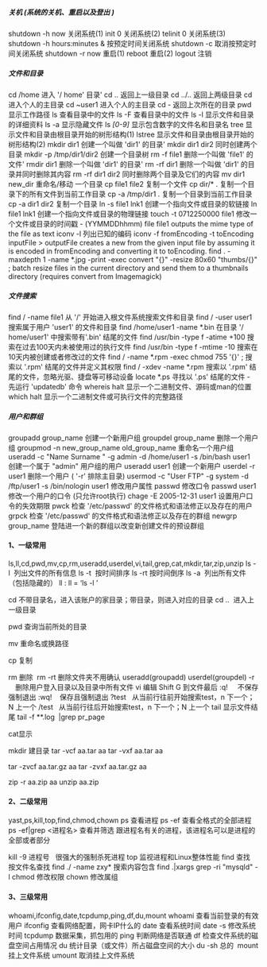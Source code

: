 ##### 关机 (系统的关机、重启以及登出 ) 
shutdown -h now 关闭系统(1) 
init 0 关闭系统(2) 
telinit 0 关闭系统(3) 
shutdown -h hours:minutes & 按预定时间关闭系统 
shutdown -c 取消按预定时间关闭系统 
shutdown -r now 重启(1) 
reboot 重启(2) 
logout 注销 



##### 文件和目录 
cd /home 进入 '/ home' 目录' 
cd .. 返回上一级目录 
cd ../.. 返回上两级目录 
cd 进入个人的主目录 
cd ~user1 进入个人的主目录 
cd - 返回上次所在的目录 
pwd 显示工作路径 
ls 查看目录中的文件 
ls -F 查看目录中的文件 
ls -l 显示文件和目录的详细资料 
ls -a 显示隐藏文件 
ls *[0-9]* 显示包含数字的文件名和目录名 
tree 显示文件和目录由根目录开始的树形结构(1) 
lstree 显示文件和目录由根目录开始的树形结构(2) 
mkdir dir1 创建一个叫做 'dir1' 的目录' 
mkdir dir1 dir2 同时创建两个目录 
mkdir -p /tmp/dir1/dir2 创建一个目录树 
rm -f file1 删除一个叫做 'file1' 的文件' 
rmdir dir1 删除一个叫做 'dir1' 的目录' 
rm -rf dir1 删除一个叫做 'dir1' 的目录并同时删除其内容 
rm -rf dir1 dir2 同时删除两个目录及它们的内容 
mv dir1 new_dir 重命名/移动 一个目录 
cp file1 file2 复制一个文件 
cp dir/* . 复制一个目录下的所有文件到当前工作目录 
cp -a /tmp/dir1 . 复制一个目录到当前工作目录 
cp -a dir1 dir2 复制一个目录 
ln -s file1 lnk1 创建一个指向文件或目录的软链接 
ln file1 lnk1 创建一个指向文件或目录的物理链接 
touch -t 0712250000 file1 修改一个文件或目录的时间戳 - (YYMMDDhhmm) 
file file1 outputs the mime type of the file as text 
iconv -l 列出已知的编码 
iconv -f fromEncoding -t toEncoding inputFile > outputFile creates a new from the given input file by assuming it is encoded in fromEncoding and converting it to toEncoding. 
find . -maxdepth 1 -name *.jpg -print -exec convert "{}" -resize 80x60 "thumbs/{}" \; batch resize files in the current directory and send them to a thumbnails directory (requires convert from Imagemagick) 



##### 文件搜索 
find / -name file1 从 '/' 开始进入根文件系统搜索文件和目录 
find / -user user1 搜索属于用户 'user1' 的文件和目录 
find /home/user1 -name \*.bin 在目录 '/ home/user1' 中搜索带有'.bin' 结尾的文件 
find /usr/bin -type f -atime +100 搜索在过去100天内未被使用过的执行文件 
find /usr/bin -type f -mtime -10 搜索在10天内被创建或者修改过的文件 
find / -name \*.rpm -exec chmod 755 '{}' \; 搜索以 '.rpm' 结尾的文件并定义其权限 
find / -xdev -name \*.rpm 搜索以 '.rpm' 结尾的文件，忽略光驱、捷盘等可移动设备 
locate \*.ps 寻找以 '.ps' 结尾的文件 - 先运行 'updatedb' 命令 
whereis halt 显示一个二进制文件、源码或man的位置 
which halt 显示一个二进制文件或可执行文件的完整路径 

##### 用户和群组 
groupadd group_name 创建一个新用户组 
groupdel group_name 删除一个用户组 
groupmod -n new_group_name old_group_name 重命名一个用户组 
useradd -c "Name Surname " -g admin -d /home/user1 -s /bin/bash user1 创建一个属于 "admin" 用户组的用户 
useradd user1 创建一个新用户 
userdel -r user1 删除一个用户 ( '-r' 排除主目录) 
usermod -c "User FTP" -g system -d /ftp/user1 -s /bin/nologin user1 修改用户属性 
passwd 修改口令 
passwd user1 修改一个用户的口令 (只允许root执行) 
chage -E 2005-12-31 user1 设置用户口令的失效期限 
pwck 检查 '/etc/passwd' 的文件格式和语法修正以及存在的用户 
grpck 检查 '/etc/passwd' 的文件格式和语法修正以及存在的群组 
newgrp group_name 登陆进一个新的群组以改变新创建文件的预设群组 


#### 1、一级常用
ls,ll,cd,pwd,mv,cp,rm,useradd,userdel,vi,tail,grep,cat,mkdir,tar,zip,unzip
ls -l  列出文件的所有信息
ls -t  按时间排序
ls -rt 按时间倒序
ls -a  列出所有文件（包括隐藏的）
ll : ll = ‘ls -l ’

cd 不带目录名，进入该账户的家目录；带目录，则进入对应的目录
cd ..  进入上一级目录

pwd 查询当前所处的目录

mv 重命名或换路径

cp 复制

rm 删除 
rm -rt 删除文件夹不用确认
useradd(groupadd)
userdel(groupdel) -r 　删除用户登入目录以及目录中所有文件
vi 编辑
Shift G 到文件最后
:q!     不保存强制退出
:wq!    保存且强制退出
?test   从当前行往前开始搜索test，n 下一个；N 上一个
/test   从当前行往后开始搜索test，n 下一个；N 上一个
tail 显示文件结尾
tail -f **.log  |grep pr_page

cat显示

mkdir 建目录
tar -vcf aa.tar aa
tar -vxf aa.tar aa

tar -zvcf aa.tar.gz aa
tar -zvxf aa.tar.gz aa

zip -r aa.zip aa
unzip aa.zip

#### 2、二级常用
yast,ps,kill,top,find,chmod,chown
ps 查看进程
ps -ef 查看全格式的全部进程
ps -ef|grep <进程名> 查看并筛选 跟进程名有关的进程，该进程名可以是进程的全部或者部分

kill -9 进程号   很强大的强制杀死进程
top 监视进程和Linux整体性能
find 查找
按文件名查找 find ./ -name zxy*
搜索内容包含 find .|xargs grep -ri "mysqld" -l
chmod 修改权限
chown 修改属组

#### 3、三级常用
whoami,ifconfig,date,tcpdump,ping,df,du,mount
whoami 查看当前登录的有效用户
ifconfig 查看网络配置，网卡IP什么的
date 查看系统时间
date -s 修改系统时间
tcpdump 数据采集，抓包用的
ping 判断网络是否联通
df 检查文件系统的磁盘空间占用情况
du 统计目录（或文件）所占磁盘空间的大小
du -sh 总的 
mount 挂上文件系统
umount 取消挂上文件系统
